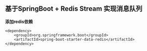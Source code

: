 ## 基于SpringBoot + Redis Stream 实现消息队列
__添加redis依赖__
~~~
<dependency>
    <groupId>org.springframework.boot</groupId>
    <artifactId>spring-boot-starter-data-redis</artifactId>
</dependency>
~~~
